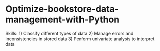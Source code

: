# Optimize-bookstore-data-management-with-Python
Skills: 1) Classify different types of data 2) Manage errors and inconsistencies in stored data 3) Perform univariate analysis to interpret data
